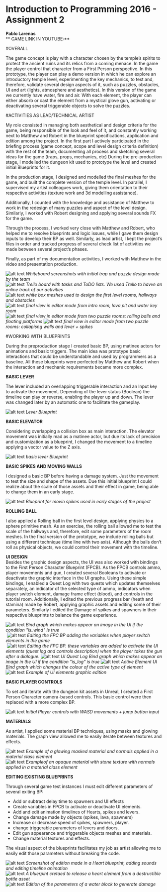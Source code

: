 # Introduction to Programming 2016 - Assignment 2  
**Pablo Larenas**  
** GAME LINK IN YOUTUBE:** 


#OVERALL

The game concept is play with a character chosen by the temple’s spirits to protect the ancient ruins and its relics from a coming menace. In the game the player control that character from a First Person perspective.
In this prototype, the player can play a demo version in which he can explore an introductory temple level, experimenting the key mechanics, to test and, therefore, validate several design aspects of it, such as puzzles, obstacles, UI and art (lights, atmosphere and aesthetics).
In this version of the game we currently have water, fire and air. With each element, the player can either absorb or cast the element from a mystical glove gun, activating or deactivating several triggerable objects to solve the puzzles. 

#ACTIVITIES AS LEAD/TECHNICAL ARTIST

My role consisted in managing both aesthetical and design criteria for the game, being responsible of the look and feel of it, and constantly working next to Matthew and Robert in the blueprint specifications, application and edition among the project. 
In the first part I actively participated in the briefing process (game concept, scope and level design criteria definition) with the rest of the team, documenting all process and sketching several ideas for the game (traps, props, mechanics, etc) 
During the pre-production stage, I modelled the dungeon kit used to prototype the level and created initial Blueprints for it.  

In the production stage, I designed and modelled the final meshes for the game, and built the complete version of the temple level. In parallel, I supervised my artist colleagues work, giving them orientation to their respective activities (texture work and 3d modelling assistance).  

Additionally, I counted with the knowledge and assistance of Matthew to work in the redesign of many puzzles and aspect of the level design. Similarly, I worked with Robert designing and applying several sounds FX for the game.  

Through the process, I worked very close with Matthew and Robert, who helped me to resolve blueprints and logic issues, while I gave them design inputs to develop their BP as well. Similarly, as lead artist, I kept the project’s files in order and tracked progress of several check list of activities we made between several project’s phases.  

Finally, as part of my documentation activities, I worked with Matthew in the video and presentation production.

![alt text](blueprint_screenshots/Pablo/p_04.png)
*Whiteboard screenshots with initial trap and puzzle design made by the team*  
![alt text](blueprint_screenshots/Pablo/p_05.png)
*Trello board with tasks and ToDO lists. We used Trello to havve an online track of our activities*  
![alt text](blueprint_screenshots/Pablo/p_06.png)
*white box meshes used to design the first level rooms, hallways and obstacles*  
![alt text](blueprint_screenshots/Pablo/p_1.png)
*final view in editor mode from intro room, lava pit and water key room*  
![alt text](blueprint_screenshots/Pablo/p_02.png)
*final view in editor mode from two puzzle rooms: rolling balls and floating platforms* 
![alt text](blueprint_screenshots/Pablo/p_03.png)
*final view in editor mode from two puzzle rooms: collapisng walls and lever + spikes* 


#WORKING WITH BLUEPRINTS

During the preproduction stage I created basic BP, using matinee actors for animations and basic triggers. The main idea was prototype basic interactions that could be understandable and used by programmers as a baseline. 
All these blueprints were perfected by Matthew and Robert when the interaction and mechanic requirements became more complex.  

**BASIC LEVER**  

The lever included an overlapping triggerable interaction and an Input key to activate the movement. Depending of the lever status (Boolean) the timeline can play or reverse, enabling the player up and down. The lever was changed later by an automatic one to facilitate the gameplay.  

![alt text](blueprint_screenshots/Pablo/Lever_BP.png)
*Lever Blueprint*  

**BASIC ELEVATOR**  

Considering overlapping a collision box as main interaction. The elevator movement was initially mad as a matinee actor, but due its lack of precision and customization as a blueprint, I changed the movement to a timeline applying a vector value to the Z axis.  
  
![alt text](blueprint_screenshots/Pablo/Elevator_BP.png)
*basic lever Blueprint*  

**BASIC SPIKES AND MOVING WALLS**  

I designed a basic BP before having a damage system. Just the movement to test the size and shape of the assets. Due this initial blueprint I could realize about the scale of those assets and their effect in game, being able to change them in an early stage.  
  
  ![alt text](blueprint_screenshots/Pablo/Spikes_BP.png)
*Blueprint for movin spikes used in early stages of the project*    

**ROLLING BALL**  

I also applied a Rolling ball in the first level design, applying physics to a sphere primitive mesh. As an exercise, the rolling ball allowed me to test the scale of the hallways and, therefore, edit some parameters of the room meshes. 
In the final version of the prototype, we include rolling balls but using a different technique (time line with two axis). Although the balls don’t roll as physical objects, we could control their movement with the timeline.  

**UI DESIGN**  
Besides the graphic design aspects, the UI was also worked with bindings to the First Person Character Blueprint (FPCB). 
As the FPCB controls ammo, player movements and gun, I created several Booleans to activate or deactivate the graphic interface in the UI graphs. Using these simple bindings, I enabled a Quest Log with two quests which updates themselves separately, an indicator of the selected type of ammo, indicators when player switch element, damage frame effect (blood), and controls in the tutorial room. Additionally, I edited the previous progress bar (heath and stamina) made by Robert, applying graphic assets and editing some of their parameters. Similarly I edited the Damage of spikes and spawners in their respective blueprints to balance the game experience.  
  
  ![alt text](blueprint_screenshots/Pablo/UI_1.png)
*Bind graph which makes appear an image in the UI if the condition "is_wind" is true*  
  ![alt text](blueprint_screenshots/Pablo/UI_2.png)
*Editing the FPC BP adding the variables when player switch elements in the game*  
  ![alt text](blueprint_screenshots/Pablo/UI_3.png)
*Editing the FPC BP. these variables are added to activate the UI elements (quest log and controls description) when the player takes the gun after a dialogue.*
  ![alt text](blueprint_screenshots/Pablo/UI_4.png)
*UI Quest Log Bind graph which makes appear an image in the UI if the condition "is_log" is true* 
  ![alt text](blueprint_screenshots/Pablo/UI_5.png)
*Active Element UI Bind graph which changes the colour of the active type of element* 
  ![alt text](blueprint_screenshots/Pablo/UI_6.png)
*Example of UI elements graphic edition*   

**BASIC PLAYER CONTROLS**  

To set and iterate with the dungeon kit assets in Unreal, I created a First Person Character camera-based controls. This basic control were then replaced with a more complex BP.  
  
  ![alt text](blueprint_screenshots/Pablo/FPC_BP.png)
*Initial Player controls with WASD movements + jump button input*    

**MATERIALS**  

As artist, I applied some material BP techniques, using masks and glowing materials. The graph view allowed me to easily iterate between textures and effects. 
   
![alt text](blueprint_screenshots/Pablo/material.png)
*Example of a glowing masked material and normals applied in a material class element*    
![alt text](blueprint_screenshots/Pablo/material_02.png)
*Exampleof an opaque material with stone texture with normals applied in a material class element*    

**EDITING EXISTING BLUEPRINTS**  

Through several game test instances I must edit different parameters of several exiting BP:
- Add or subtract delay time to spawners and UI effects
- Create variables in FPCB to activate or deactivate UI elements.
- Add and edit animation timelines of Hearts, spikes and levers. 
- Change damage made by objects (spikes, lava, spawners)
- Increase or decrease speed of spikes, spawners, player.
- change triggerable parameters of levers and doors. 
- Edit gun appearance and triggerable objects meshes and materials.  
- Change material textures and effects.

The visual aspect of the blueprints facilitates my job as artist allowing me to easily edit those parameters without breaking the code. 
  
![alt text](blueprint_screenshots/Pablo/heart.png)
*Screenshot of edition made in a Heart blueprint, adding sounds and editing timeline animation*    
![alt text](blueprint_screenshots/Pablo/heart_pot.png)
*A bluerpint cretaed to release a heart element from a destructible bottle asset*    
![alt text](blueprint_screenshots/Pablo/lava.png)
*Edition of the parameters of a water block to generate damage*    



